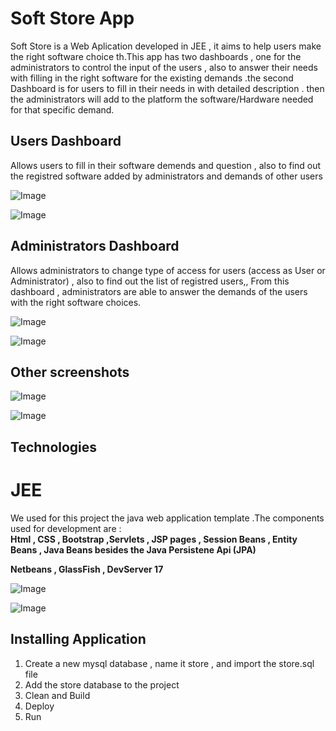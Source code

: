 # Soft Store App
Soft Store is a Web Aplication developed in JEE  , it aims to help users make the right software choice th.This app has two dashboards , 
one for the administrators to control the input of the users
 , also to answer their needs with filling in the right software for the existing demands .the second Dashboard is for users to fill in their 
 needs in with detailed description . then the administrators will add to the platform the software/Hardware 
 needed for that specific demand.
 ## Users Dashboard
 Allows users to fill in their software demends and question , also to find out the registred software added by administrators and demands of other users

 ![Image](https://i.imgur.com/K2n4eJW.png)

 ![Image](https://i.imgur.com/9NFuY0N.png)

 ## Administrators Dashboard
Allows administrators to change type of access for users (access as User or Administrator) , also to find out the list of registred users,,
From this dashboard , administrators are able to answer the demands of the users with the right software choices.


![Image](https://i.imgur.com/P3VuzgJ.png) 

![Image](https://i.imgur.com/8Vai1Sd.png)

## Other screenshots

![Image](https://i.imgur.com/YfmsLwA.png)

![Image](https://i.imgur.com/t4Bzamw.png)
## Technologies 
# JEE
We used for this project the java web application template .The components used for development are :  
**Html , CSS , Bootstrap ,Servlets , JSP pages , Session Beans , Entity Beans , Java Beans besides the Java Persistene Api (JPA)**  

**Netbeans , GlassFish , DevServer 17**

![Image](https://i.imgur.com/1COg1Vn.png)

![Image](https://i.imgur.com/Xr1xbft.png)
## Installing Application
1. Create a new mysql database , name it store , and import the store.sql file 
2. Add the store database to the project
3. Clean and Build 
4. Deploy
5. Run
